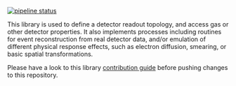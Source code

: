 [![pipeline status](https://gitlab.cern.ch/rest-for-physics/detectorlib/badges/master/pipeline.svg)](https://gitlab.cern.ch/rest-for-physics/detectorlib/-/commits/master)

This library is used to define a detector readout topology, and access gas or other detector properties. It also implements processes including routines for event reconstruction from real detector data, and/or emulation of different physical response effects, such as electron diffusion, smearing, or basic spatial transformations.

Please have a look to this library [contribution guide](CONTRIBUTING.md) before pushing changes to this repository.
